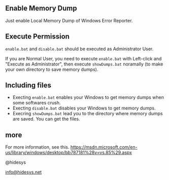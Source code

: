 Enable Memory Dump
----

Just enable Local Memory Dump of Windows Error Reporter.

## Execute Permission
`enable.bat` and `disable.bat` should be executed as Administrator User.

If you are Normal User, you need to execute `enable.bat` with Left-click and "Execute as Administrator", then execute `showDumps.bat` noramally (to make your own directory to save memory dumps).

## Including files
* Execting `enable.bat` enables your Windows to get memory dumps when some softwares crush.
* Execting `disable.bat` disables your Windows to get memory dumps.
* Execring `showDumps.bat` lead you to the directory where memory dumps are saved. You can get the files.

## more
For more information, see this.
https://msdn.microsoft.com/en-us/library/windows/desktop/bb787181%28v=vs.85%29.aspx

@hidesys

info@hidesys.net
